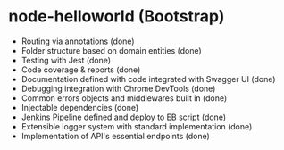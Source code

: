 # node-helloworld (Bootstrap)

 * Routing via annotations (done)
 * Folder structure based on domain entities (done)
 * Testing with Jest (done)
 * Code coverage & reports (done)
 * Documentation defined with code integrated with Swagger UI (done)
 * Debugging integration with Chrome DevTools (done)
 * Common errors objects and middlewares built in (done)
 * Injectable dependencies (done)
 * Jenkins Pipeline defined and deploy to EB script (done)
 * Extensible logger system with standard implementation (done)
 * Implementation of API's essential endpoints (done)